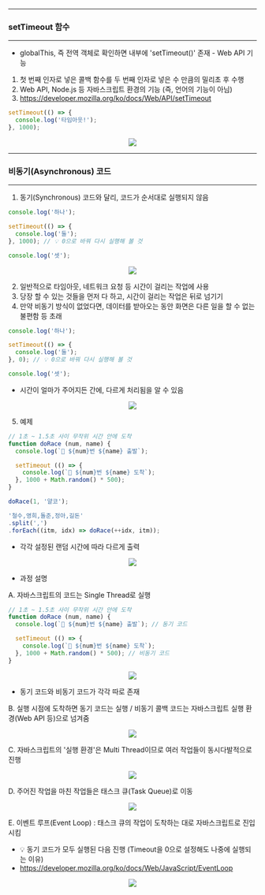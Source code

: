 -----
### setTimeout 함수
-----
* globalThis, 즉 전역 객체로 확인하면 내부에 'setTimeout()' 존재 - Web API 기능
1. 첫 번째 인자로 넣은 콜백 함수를 두 번째 인자로 넣은 수 만큼의 밀리초 후 수행
2. Web API, Node.js 등 자바스크립트 환경의 기능 (즉, 언어의 기능이 아님)
3. https://developer.mozilla.org/ko/docs/Web/API/setTimeout
```js
setTimeout(() => {
  console.log('타임아웃!');
}, 1000);
```
<div align="center">
<img src="https://github.com/sooyounghan/HTTP/assets/34672301/5a5b933f-388f-4abc-94a6-3f274fbfcf60">
</div>

-----
### 비동기(Asynchronous) 코드
-----
1. 동기(Synchronous) 코드와 달리, 코드가 순서대로 실행되지 않음
```js
console.log('하나');

setTimeout(() => {
  console.log('둘');
}, 1000); // 💡 0으로 바꿔 다시 실행해 볼 것

console.log('셋');
```
<div align="center">
<img src="https://github.com/sooyounghan/HTTP/assets/34672301/110719c3-22af-40ee-a015-418903bf656a">
</div>

2. 일반적으로 타임아웃, 네트워크 요청 등 시간이 걸리는 작업에 사용
3. 당장 할 수 있는 것들을 먼저 다 하고, 시간이 걸리는 작업은 뒤로 넘기기
4. 만약 비동기 방식이 없었다면, 데이터를 받아오는 동안 화면은 다른 일을 할 수 없는 불편함 등 초래
```js
console.log('하나');

setTimeout(() => {
  console.log('둘');
}, 0); // 💡 0으로 바꿔 다시 실행해 볼 것

console.log('셋');
```
  - 시간이 얼마가 주어지든 간에, 다르게 처리됨을 알 수 있음
<div align="center">
<img src="https://github.com/sooyounghan/HTTP/assets/34672301/188579b3-1d01-41a4-a1f5-513b88f33039">
</div>

5. 예제
```js
// 1초 ~ 1.5초 사이 무작위 시간 안에 도착
function doRace (num, name) {
  console.log(`👟 ${num}번 ${name} 출발`);

  setTimeout (() => {
    console.log(`🚩 ${num}번 ${name} 도착`);
  }, 1000 + Math.random() * 500);
}

doRace(1, '얄코');

'철수,영희,돌준,정아,길돈'
.split(',')
.forEach((itm, idx) => doRace(++idx, itm));
```
  - 각각 설정된 랜덤 시간에 따라 다르게 출력
<div align="center">
<img src="https://github.com/sooyounghan/HTTP/assets/34672301/8d634269-eb40-4548-b01f-5de541499bbf">
</div>

  - 과정 설명
    
A. 자바스크립트의 코드는 Single Thread로 실행
```js
// 1초 ~ 1.5초 사이 무작위 시간 안에 도착
function doRace (num, name) {
  console.log(`👟 ${num}번 ${name} 출발`); // 동기 코드

  setTimeout (() => {
    console.log(`🚩 ${num}번 ${name} 도착`);
  }, 1000 + Math.random() * 500); // 비동기 코드
}
```
<div align="center">
<img src="https://github.com/sooyounghan/HTTP/assets/34672301/b3e7e3ac-86cb-4259-9eaa-6cf1d0702479">
</div>

  - 동기 코드와 비동기 코드가 각각 따로 존재

B. 실행 시점에 도착하면 동기 코드는 실행 / 비동기 콜백 코드는 자바스크립트 실행 환경(Web API 등)으로 넘겨줌
<div align="center">
<img src="https://github.com/sooyounghan/HTTP/assets/34672301/33245e9b-16ca-4ce1-a028-ce5d378f8e36">
</div>

C. 자바스크립트의 '실행 환경'은 Multi Thread이므로 여러 작업들이 동시다발적으로 진행
<div align="center">
<img src="https://github.com/sooyounghan/HTTP/assets/34672301/149d5b98-0ae7-4991-aa82-3dec05d368e8">
</div>

D. 주어진 작업을 마친 작업들은 태스크 큐(Task Queue)로 이동
<div align="center">
<img src="https://github.com/sooyounghan/HTTP/assets/34672301/407ca708-02d5-45a1-b609-4356bebf78b5">
</div>

E. 이벤트 루프(Event Loop) : 태스크 큐의 작업이 도착하는 대로 자바스크립트로 진입시킴
  - 💡 동기 코드가 모두 실행된 다음 진행 (Timeout을 0으로 설정해도 나중에 실행되는 이유)
  - https://developer.mozilla.org/ko/docs/Web/JavaScript/EventLoop
<div align="center">
<img src="https://github.com/sooyounghan/HTTP/assets/34672301/6630712f-b168-4208-b663-80f6dee26011">
</div>

